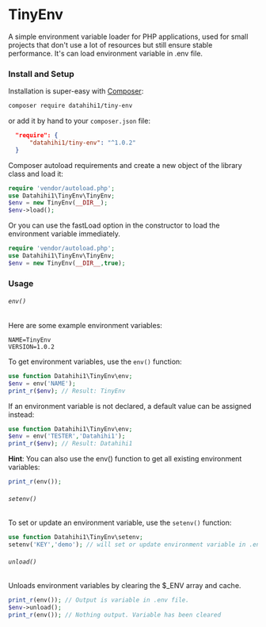 # TinyEnv

A simple environment variable loader for PHP applications, used for small projects that don't use a lot of resources but still ensure stable performance. It's can load environment variable in .env file.

### Install and Setup

Installation is super-easy with [Composer](https://getcomposer.org/):

```bash
composer require datahihi1/tiny-env
```

or add it by hand to your `composer.json` file:

```json
  "require": {
      "datahihi1/tiny-env": "^1.0.2"
  }
```

Composer autoload requirements and create a new object of the library class and load it:

```php
require 'vendor/autoload.php';
use Datahihi1\TinyEnv\TinyEnv;
$env = new TinyEnv(__DIR__);
$env->load();
```

Or you can use the fastLoad option in the constructor to load the environment variable immediately.

```php
require 'vendor/autoload.php';
use Datahihi1\TinyEnv\TinyEnv;
$env = new TinyEnv(__DIR__,true);
```

### Usage

###### `env()`

Here are some example environment variables:

```env
NAME=TinyEnv
VERSION=1.0.2
```

To get environment variables, use the `env()` function:

```php
use function Datahihi1\TinyEnv\env;
$env = env('NAME');
print_r($env); // Result: TinyEnv
```

If an environment variable is not declared, a default value can be assigned instead:

```php
use function Datahihi1\TinyEnv\env;
$env = env('TESTER','Datahihi1');
print_r($env); // Result: Datahihi1
```

**Hint**: You can also use the env() function to get all existing environment variables:

```php
print_r(env());
```

###### `setenv()`

To set or update an environment variable, use the `setenv()` function:

```php
use function Datahihi1\TinyEnv\setenv;
setenv('KEY','demo'); // will set or update environment variable in .env file
```

###### `unload()`

Unloads environment variables by clearing the $_ENV array and cache.

```php
print_r(env()); // Output is variable in .env file.
$env->unload();
print_r(env()); // Nothing output. Variable has been cleared
```